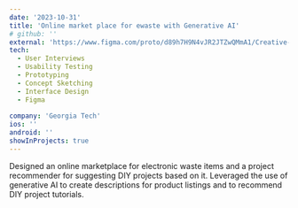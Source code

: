 ```yaml
---
date: '2023-10-31'
title: 'Online market place for ewaste with Generative AI'
# github: ''
external: 'https://www.figma.com/proto/d89h7H9N4vJR2JTZwQMmA1/Creative-Reuse?node-id=0-1&fuid=893008489153526793'
tech:
  - User Interviews
  - Usability Testing
  - Prototyping
  - Concept Sketching
  - Interface Design
  - Figma
  
company: 'Georgia Tech'
ios: ''
android: ''
showInProjects: true
---
```


Designed an online marketplace for electronic waste items and a project recommender for suggesting DIY projects based on it. Leveraged the use of generative AI to create descriptions for product listings and to recommend DIY project tutorials.